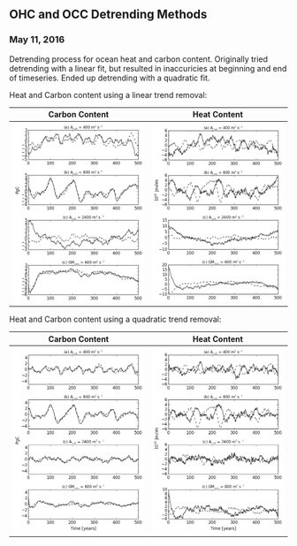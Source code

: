 ## OHC and OCC Detrending Methods 
### May 11, 2016 

Detrending process for ocean heat and carbon content. Originally tried detrending with a linear fit, but resulted in inaccuricies at beginning and end of timeseries. Ended up detrending with a quadratic fit. 

Heat and Carbon content using a linear trend removal:

Carbon Content| Heat Content 
:----------:|:----------------:
![](figures/aredi_occ_timeseries.png)|![](figures/aredi_ohc_timeseries.png)

Heat and Carbon content using a quadratic trend removal: 

Carbon Content| Heat Content 
:----------:|:----------------:
![](figures/aredi_occ_timeseries_quadratic_detrend.png)|![](figures/aredi_ohc_timeseries_quadratic_detrend.png)
